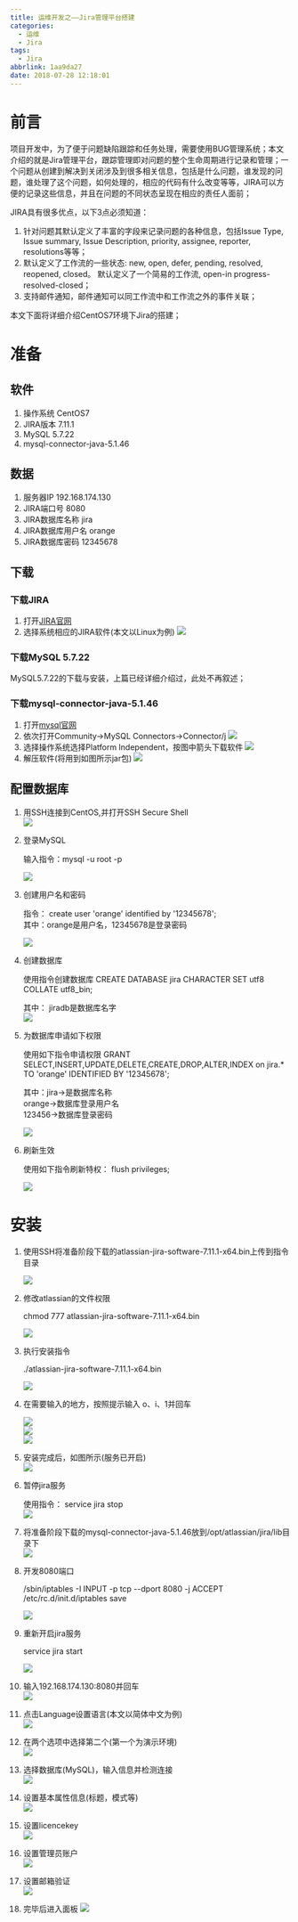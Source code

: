 ```yaml
---
title: 运维开发之——Jira管理平台搭建
categories:
  - 运维
  - Jira
tags:
  - Jira
abbrlink: 1aa9da27
date: 2018-07-28 12:18:01
---
```

# 前言
项目开发中，为了便于问题缺陷跟踪和任务处理，需要使用BUG管理系统；本文介绍的就是Jira管理平台，跟踪管理即对问题的整个生命周期进行记录和管理；一个问题从创建到解决到关闭涉及到很多相关信息，包括是什么问题，谁发现的问题，谁处理了这个问题，如何处理的，相应的代码有什么改变等等，JIRA可以方便的记录这些信息，并且在问题的不同状态呈现在相应的责任人面前；      

JIRA具有很多优点，以下3点必须知道：    

1. 针对问题其默认定义了丰富的字段来记录问题的各种信息，包括Issue Type, Issue summary, Issue Description, priority, assignee, reporter, resolutions等等；   
2. 默认定义了工作流的一些状态: new, open, defer, pending, resolved, reopened, closed。 默认定义了一个简易的工作流, open-in progress-resolved-closed；   
3. 支持邮件通知，邮件通知可以同工作流中和工作流之外的事件关联；

本文下面将详细介绍CentOS7环境下Jira的搭建；        
   
<!--more-->

# 准备  
## 软件  
1. 操作系统 CentOS7  
2. JIRA版本 7.11.1
3. MySQL 5.7.22 
4. mysql-connector-java-5.1.46

## 数据
1. 服务器IP 192.168.174.130 
2. JIRA端口号 8080
3. JIRA数据库名称 jira
4. JIRA数据库用户名 orange
5. JIRA数据库密码 12345678

## 下载 
### 下载JIRA  
1. 打开[JIRA官网][1] 
2. 选择系统相应的JIRA软件(本文以Linux为例) 
![][2]  
### 下载MySQL 5.7.22  
MySQL5.7.22的下载与安装，上篇已经详细介绍过，此处不再叙述；  
### 下载mysql-connector-java-5.1.46   
1. 打开[mysql官网][3]
2. 依次打开Community->MySQL Connectors->Connector/j 
![][4]
3. 选择操作系统选择Platform Independent，按图中箭头下载软件 
![][5]  
4. 解压软件(将用到如图所示jar包)
![][6]
## 配置数据库
1. 用SSH连接到CentOS,并打开SSH Secure Shell  
![][7]  
2. 登录MySQL  
	
	输入指令：mysql -u root -p      

	![][8]  
3. 创建用户名和密码
	
	指令：	create user 'orange' identified by '12345678';    
	其中：orange是用户名，12345678是登录密码      

	![][9]  
4. 创建数据库   

	使用指令创建数据库  	CREATE DATABASE jira CHARACTER SET utf8 COLLATE utf8_bin;

	其中： jiradb是数据库名字    
	![][10]
5. 为数据库申请如下权限   

	使用如下指令申请权限	GRANT SELECT,INSERT,UPDATE,DELETE,CREATE,DROP,ALTER,INDEX on jira.* TO 'orange' IDENTIFIED BY '12345678';

	其中：jira->是数据库名称   
	orange->数据库登录用户名    
	123456->数据库登录密码  

	![][11]  
6. 刷新生效 

	使用如下指令刷新特权： flush privileges;     

	![][12]  

# 安装  
1. 使用SSH将准备阶段下载的atlassian-jira-software-7.11.1-x64.bin上传到指令目录  

	![][13]  
2. 修改atlassian的文件权限  

	chmod 777 atlassian-jira-software-7.11.1-x64.bin   

	![][14]  
3. 执行安装指令 

	./atlassian-jira-software-7.11.1-x64.bin     

	![][15]  
4. 在需要输入的地方，按照提示输入 o、i、1并回车  

	![][16]  
	![][17]  
	![][18]  
5. 安装完成后，如图所示(服务已开启)  
![][19] 

6. 暂停jira服务  
	
	使用指令： service jira stop  
	![][20]  
7. 将准备阶段下载的mysql-connector-java-5.1.46放到/opt/atlassian/jira/lib目录下  
	![][21]
8. 开发8080端口 

	/sbin/iptables -I INPUT -p tcp --dport 8080 -j ACCEPT    
	/etc/rc.d/init.d/iptables save   

	![][22]

9. 重新开启jira服务

	service jira start  

	![][23]  

10. 输入192.168.174.130:8080并回车   
![][24]
11. 点击Language设置语言(本文以简体中文为例)   
![][25]  
12. 在两个选项中选择第二个(第一个为演示环境)   
![][26]  
13. 选择数据库(MySQL)，输入信息并检测连接   
![][27]  
14. 设置基本属性信息(标题，模式等)    
![][28]  
15. 设置licencekey    
![][29] 
16. 设置管理员账户   
![][30]  
17. 设置邮箱验证    
![][31]  
18. 完毕后进入面板
![][32]  









[1]: https://www.atlassian.com/software/jira/download
[2]: https://raw.githubusercontent.com/PGzxc/CDN/master/blog-image/jira-download.png
[3]: https://dev.mysql.com/downloads/connector/
[4]: https://raw.githubusercontent.com/PGzxc/CDN/master/blog-image/jira-mysql-connect-select.png
[5]: https://raw.githubusercontent.com/PGzxc/CDN/master/blog-image/jira-connector-j-download.png
[6]: https://raw.githubusercontent.com/PGzxc/CDN/master/blog-image/jira-mysql-connector-j-unzip.png
[7]: https://raw.githubusercontent.com/PGzxc/CDN/master/blog-image/jira-ssh-shell.png
[8]: https://raw.githubusercontent.com/PGzxc/CDN/master/blog-image/jira-mysql-login.png
[9]: https://raw.githubusercontent.com/PGzxc/CDN/master/blog-image/jira-mysql-create-user.png
[10]: https://raw.githubusercontent.com/PGzxc/CDN/master/blog-image/jira-create-database.png
[11]: https://raw.githubusercontent.com/PGzxc/CDN/master/blog-image/jira-database-grant.png
[12]: https://raw.githubusercontent.com/PGzxc/CDN/master/blog-image/jira-mysql-flush-privileges.png
[13]: https://raw.githubusercontent.com/PGzxc/CDN/master/blog-image/jira-move-position.png
[14]: https://raw.githubusercontent.com/PGzxc/CDN/master/blog-image/jira-chmod-atlassian.png
[15]: https://raw.githubusercontent.com/PGzxc/CDN/master/blog-image/jira-install-atlassian.png
[16]: https://raw.githubusercontent.com/PGzxc/CDN/master/blog-image/jira-install-1.png
[17]: https://raw.githubusercontent.com/PGzxc/CDN/master/blog-image/jira-install-i.png
[18]: https://raw.githubusercontent.com/PGzxc/CDN/master/blog-image/jira-install-y.png
[19]: https://raw.githubusercontent.com/PGzxc/CDN/master/blog-image/jira-install-finish.png
[20]: https://raw.githubusercontent.com/PGzxc/CDN/master/blog-image/jira-service-stop.png
[21]: https://raw.githubusercontent.com/PGzxc/CDN/master/blog-image/jira-mysql-connector-move.png
[22]: https://raw.githubusercontent.com/PGzxc/CDN/master/blog-image/jira-port-8080.png
[23]: https://raw.githubusercontent.com/PGzxc/CDN/master/blog-image/jira-service-start.png
[24]: https://raw.githubusercontent.com/PGzxc/CDN/master/blog-image/jira-setup.png
[25]: https://raw.githubusercontent.com/PGzxc/CDN/master/blog-image/jira-language.png
[26]: https://raw.githubusercontent.com/PGzxc/CDN/master/blog-image/jira-guide-first.png
[27]: https://raw.githubusercontent.com/PGzxc/CDN/master/blog-image/jira-test-connect.png
[28]: https://raw.githubusercontent.com/PGzxc/CDN/master/blog-image/jira-guide-attribute.png
[29]: https://raw.githubusercontent.com/PGzxc/CDN/master/blog-image/jira-guide-key.png
[30]: https://raw.githubusercontent.com/PGzxc/CDN/master/blog-image/jira-admin.png
[31]: https://raw.githubusercontent.com/PGzxc/CDN/master/blog-image/jira-emai-verify.png
[32]: https://raw.githubusercontent.com/PGzxc/CDN/master/blog-image/jira-panel.png